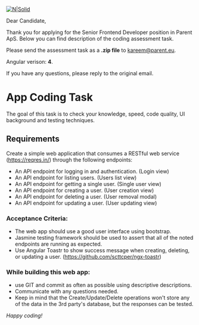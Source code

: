 [![N|Solid](https://s3.eu-west-2.amazonaws.com/parent-documents/assets/parent_logo.png)](http://parent.eu)

Dear Candidate,

Thank you for applying for the Senior Frontend Developer position in Parent ApS.
Below you can find description of the coding assessment task.

Please send the assessment task as a **.zip file** to <kareem@parent.eu>.  

Angular verison: **4**.

If you have any questions, please reply to the original email.

# App Coding Task

The goal of this task is to check your knowledge, speed, code quality, UI background and testing techniques.

## Requirements

Create a simple web application that consumes a RESTful web service (<https://reqres.in/>) through the following endpoints:

- An API endpoint for logging in and authentication. (Login view)
- An API endpoint for listing users. (Users list view)
- An API endpoint for getting a single user. (Single user view)
- An API endpoint for creating a user. (User creation view)
- An API endpoint for deleting a user. (User removal modal)
- An API endpoint for updating a user. (User updating view)

### Acceptance Criteria:

- The web app should use a good user interface using bootstrap.
- Jasmine testing framework should be used to assert that all of the noted endpoints are running as expected.
- Use Angular Toastr to show success message when creating, deleting, or updating a user. (<https://github.com/scttcper/ngx-toastr>)

### While building this web app:

- use GIT and commit as often as possible using descriptive descriptions.
- Communicate with any questions needed.
- Keep in mind that the Create/Update/Delete operations won't store any of the data in the 3rd party's database, but the responses can be tested.

_Happy coding!_
